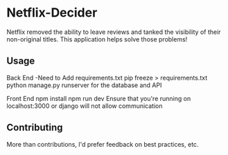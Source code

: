 # Netflix-Decider

Netflix removed the ability to leave reviews and tanked the visibility of their non-original titles. This application helps solve those problems!


## Usage

Back End
-Need to Add requirements.txt pip freeze > requirements.txt
python manage.py runserver for the database and API


Front End
npm install
npm run dev
Ensure that you're running on localhost:3000 or django will not allow communication

## Contributing
More than contributions, I'd prefer feedback on best practices, etc.



